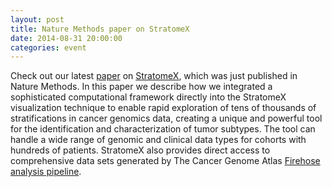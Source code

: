 ```yaml
---
layout: post
title: Nature Methods paper on StratomeX
date: 2014-08-31 20:00:00
categories: event
---
```

Check out our latest <a href="{{site.baseurl}}/publications/2014_nm_stratomex/">paper</a> on <a href="{{site.baseurl}}/projects/stratomex/">StratomeX</a>, which was just published in Nature Methods. In this paper we describe how we integrated a sophisticated computational framework directly into the StratomeX visualization technique to enable rapid exploration of tens of thousands of stratifications in cancer genomics data, creating a unique and powerful tool for the identification and characterization of tumor subtypes. The tool can handle a wide range of genomic and clinical data types for cohorts with hundreds of patients. StratomeX also provides direct access to comprehensive data sets generated by The Cancer Genome Atlas <a href="http://gdac.broadinstitute.org/">Firehose analysis pipeline</a>.